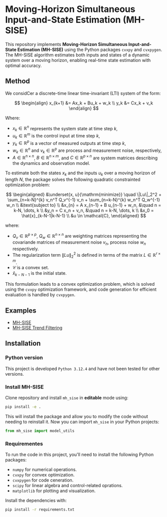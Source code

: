 # Moving-Horizon Simultaneous Input-and-State Estimation (MH-SISE)

This repository implements **Moving-Horizon Simultaneous Input-and-State Estimation (MH-SISE)** using the Python packages `cvxpy` and `cvxpygen`. The MH-SISE algorithm estimates both inputs and states of a dynamic system over a moving horizon, enabling real-time state estimation with optimal accuracy. 

## Method

We considCer a discrete-time linear time-invariant (LTI) system of the form:

$$
\begin{align}
x_{k+1} &= Ax_k + Bu_k + w_k \\
y_k &= Cx_k + v_k
\end{align}
$$

Where:
- $x_k \in \mathbb{R}^n$ represents the system state at time step $k$,
- $u_k \in \mathbb{R}^m$ is the control input at time step $k$,
- $y_k \in \mathbb{R}^p$ is a vector of measured outputs at time step $k$,
- $w_k \in \mathbb{R}^n$ and $v_k \in \mathbb{R}^p$ are process and measurement noise, respectively,
- $A \in \mathbb{R}^{n \times n}$, $B \in \mathbb{R}^{n \times m}$, and $C \in \mathbb{R}^{p \times n}$ are system matrices describing the dynamics and observation model.

To estimate both the states $x_k$ and the inputs $u_k$ over a moving horizon of length $N$, the package solves the following quadratic constrainted optimization problem:

$$
\begin{aligned}
    &\underset{x, u}{\mathrm{minimize}} \quad \|Lu\|_2^2 + \sum_{n=k-N}^{k} v_n^T Q_v^{-1} v_n + \sum_{n=k-N}^{k} w_n^T Q_w^{-1} w_n \\
    &\text{subject to} \\
    &x_{n} = A x_{n-1} + B u_{n-1} + w_n, &\quad n = k-N, \dots, k \\
    &y_n = C x_n + v_n, &\quad n = k-N, \dots, k \\
    &x_0 = \hat{x}_{k-N-1|k-N-1} \\
    &u \in \mathcal{C},
\end{aligned}
$$

where:
- $Q_v \in \mathbb{R}^{p \times p}$, $Q_w \in \mathbb{R}^{n \times n}$ are weighting matrices representing the covariande matrices of measurement noise $v_n$, process noise $w_n$ respectively.
- The regularization term $\|Lu\|_2^2$ is defined in terms of the matrix $L\in\mathbb{R}^{r \times m}$.
- $\mathcal{C}$ is a convex set.
- $\hat{x}_{k-N-1}$ is the initial state.

This formulation leads to a convex optimization problem, which is solved using the `cvxpy` optimization framework, and code generation for efficient evaluation is handled by `cvxpygen`.

## Examples
- [MH-SISE](https://github.com/Novia-RDI-Seafaring/mh-sise-py/blob/main/examples/example.ipynb)
- [MH-SISE Trend Filtering]()

## Installation
### Python version
This project is developed ``Python 3.12.4`` and have not been tested for other versions.

### Install MH-SISE
Clone repository and install `mh_sise`  in **editable** mode using:

```bash
pip install -e .
```

This will install the package and allow you to modify the code without needing to reinstall it. Now you can import `mh_sise` in your Python projects:

```python
from mh_sise import model_utils
```
### Requirementes
To run the code in this project, you'll need to install the following Python packages:

- `numpy` for numerical operations.
- `cvxpy` for convex optimization.
- `cvxpygen` for code ceneration.
- `scipy` for linear algebra and control-related oprations.
- `matplotlib` for plotting and visualization.

Install the dependencies with:

```bash
pip install -r requirements.txt
```


